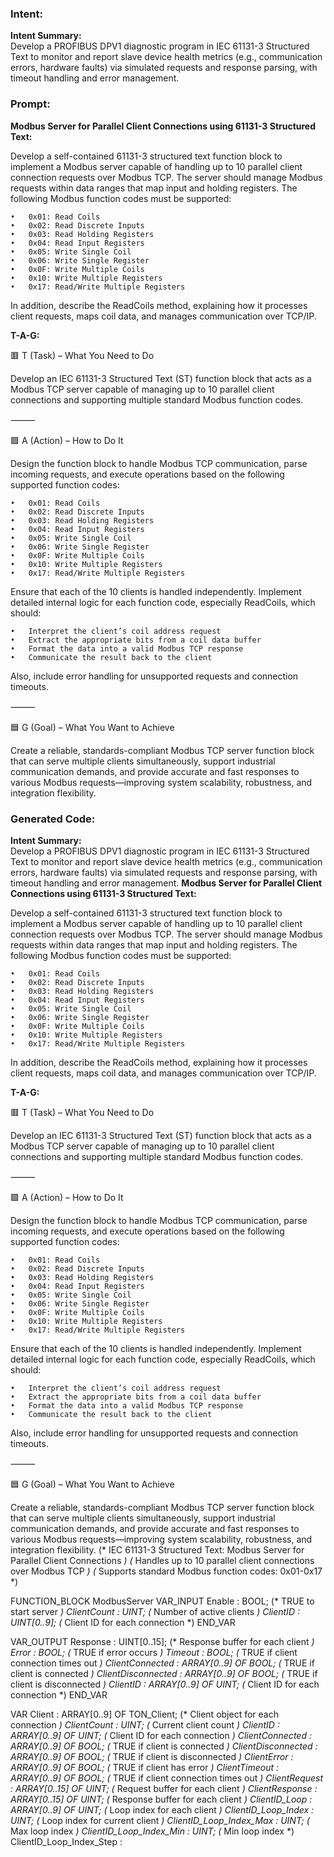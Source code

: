 ### Intent:
**Intent Summary:**  
Develop a PROFIBUS DPV1 diagnostic program in IEC 61131-3 Structured Text to monitor and report slave device health metrics (e.g., communication errors, hardware faults) via simulated requests and response parsing, with timeout handling and error management.

### Prompt:
**Modbus Server for Parallel Client Connections using 61131-3 Structured Text:**

Develop a self-contained 61131-3 structured text function block to implement a Modbus server capable of handling up to 10 parallel client connection requests over Modbus TCP. The server should manage Modbus requests within data ranges that map input and holding registers. The following Modbus function codes must be supported:

	•	0x01: Read Coils
	•	0x02: Read Discrete Inputs
	•	0x03: Read Holding Registers
	•	0x04: Read Input Registers
	•	0x05: Write Single Coil
	•	0x06: Write Single Register
	•	0x0F: Write Multiple Coils
	•	0x10: Write Multiple Registers
	•	0x17: Read/Write Multiple Registers

In addition, describe the ReadCoils method, explaining how it processes client requests, maps coil data, and manages communication over TCP/IP.

**T-A-G:**

🟥 T (Task) – What You Need to Do

Develop an IEC 61131-3 Structured Text (ST) function block that acts as a Modbus TCP server capable of managing up to 10 parallel client connections and supporting multiple standard Modbus function codes.

⸻

🟩 A (Action) – How to Do It

Design the function block to handle Modbus TCP communication, parse incoming requests, and execute operations based on the following supported function codes:

	•	0x01: Read Coils
	•	0x02: Read Discrete Inputs
	•	0x03: Read Holding Registers
	•	0x04: Read Input Registers
	•	0x05: Write Single Coil
	•	0x06: Write Single Register
	•	0x0F: Write Multiple Coils
	•	0x10: Write Multiple Registers
	•	0x17: Read/Write Multiple Registers

Ensure that each of the 10 clients is handled independently. Implement detailed internal logic for each function code, especially ReadCoils, which should:

	•	Interpret the client’s coil address request
	•	Extract the appropriate bits from a coil data buffer
	•	Format the data into a valid Modbus TCP response
	•	Communicate the result back to the client
 
Also, include error handling for unsupported requests and connection timeouts.

⸻

🟦 G (Goal) – What You Want to Achieve

Create a reliable, standards-compliant Modbus TCP server function block that can serve multiple clients simultaneously, support industrial communication demands, and provide accurate and fast responses to various Modbus requests—improving system scalability, robustness, and integration flexibility.

### Generated Code:
**Intent Summary:**  
Develop a PROFIBUS DPV1 diagnostic program in IEC 61131-3 Structured Text to monitor and report slave device health metrics (e.g., communication errors, hardware faults) via simulated requests and response parsing, with timeout handling and error management.
**Modbus Server for Parallel Client Connections using 61131-3 Structured Text:**

Develop a self-contained 61131-3 structured text function block to implement a Modbus server capable of handling up to 10 parallel client connection requests over Modbus TCP. The server should manage Modbus requests within data ranges that map input and holding registers. The following Modbus function codes must be supported:

	•	0x01: Read Coils
	•	0x02: Read Discrete Inputs
	•	0x03: Read Holding Registers
	•	0x04: Read Input Registers
	•	0x05: Write Single Coil
	•	0x06: Write Single Register
	•	0x0F: Write Multiple Coils
	•	0x10: Write Multiple Registers
	•	0x17: Read/Write Multiple Registers

In addition, describe the ReadCoils method, explaining how it processes client requests, maps coil data, and manages communication over TCP/IP.

**T-A-G:**

🟥 T (Task) – What You Need to Do

Develop an IEC 61131-3 Structured Text (ST) function block that acts as a Modbus TCP server capable of managing up to 10 parallel client connections and supporting multiple standard Modbus function codes.

⸻

🟩 A (Action) – How to Do It

Design the function block to handle Modbus TCP communication, parse incoming requests, and execute operations based on the following supported function codes:

	•	0x01: Read Coils
	•	0x02: Read Discrete Inputs
	•	0x03: Read Holding Registers
	•	0x04: Read Input Registers
	•	0x05: Write Single Coil
	•	0x06: Write Single Register
	•	0x0F: Write Multiple Coils
	•	0x10: Write Multiple Registers
	•	0x17: Read/Write Multiple Registers

Ensure that each of the 10 clients is handled independently. Implement detailed internal logic for each function code, especially ReadCoils, which should:

	•	Interpret the client’s coil address request
	•	Extract the appropriate bits from a coil data buffer
	•	Format the data into a valid Modbus TCP response
	•	Communicate the result back to the client
 
Also, include error handling for unsupported requests and connection timeouts.

⸻

🟦 G (Goal) – What You Want to Achieve

Create a reliable, standards-compliant Modbus TCP server function block that can serve multiple clients simultaneously, support industrial communication demands, and provide accurate and fast responses to various Modbus requests—improving system scalability, robustness, and integration flexibility.
(* IEC 61131-3 Structured Text: Modbus Server for Parallel Client Connections *)
(* Handles up to 10 parallel client connections over Modbus TCP *)
(* Supports standard Modbus function codes: 0x01-0x17 *)

FUNCTION_BLOCK ModbusServer
VAR_INPUT
    Enable : BOOL; (* TRUE to start server *)
    ClientCount : UINT; (* Number of active clients *)
    ClientID : UINT[0..9]; (* Client ID for each connection *)
END_VAR

VAR_OUTPUT
    Response : UINT[0..15]; (* Response buffer for each client *)
    Error : BOOL; (* TRUE if error occurs *)
    Timeout : BOOL; (* TRUE if client connection times out *)
    ClientConnected : ARRAY[0..9] OF BOOL; (* TRUE if client is connected *)
    ClientDisconnected : ARRAY[0..9] OF BOOL; (* TRUE if client is disconnected *)
    ClientID : ARRAY[0..9] OF UINT; (* Client ID for each connection *)
END_VAR

VAR
    Client : ARRAY[0..9] OF TON_Client; (* Client object for each connection *)
    ClientCount : UINT; (* Current client count *)
    ClientID : ARRAY[0..9] OF UINT; (* Client ID for each connection *)
    ClientConnected : ARRAY[0..9] OF BOOL; (* TRUE if client is connected *)
    ClientDisconnected : ARRAY[0..9] OF BOOL; (* TRUE if client is disconnected *)
    ClientError : ARRAY[0..9] OF BOOL; (* TRUE if client has error *)
    ClientTimeout : ARRAY[0..9] OF BOOL; (* TRUE if client connection times out *)
    ClientRequest : ARRAY[0..15] OF UINT; (* Request buffer for each client *)
    ClientResponse : ARRAY[0..15] OF UINT; (* Response buffer for each client *)
    ClientID_Loop : ARRAY[0..9] OF UINT; (* Loop index for each client *)
    ClientID_Loop_Index : UINT; (* Loop index for current client *)
    ClientID_Loop_Index_Max : UINT; (* Max loop index *)
    ClientID_Loop_Index_Min : UINT; (* Min loop index *)
    ClientID_Loop_Index_Step :
